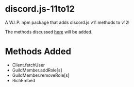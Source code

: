# discord.js-11to12
A W.I.P. npm package that adds discord.js v11 methods to v12!

The methods discussed [here](https://discordjs.guide/additional-info/changes-in-v12.html) will be added.

# Methods Added

- Client.fetchUser
- GuildMember.addRole[s]
- GuildMember.removeRole[s]
- RichEmbed
